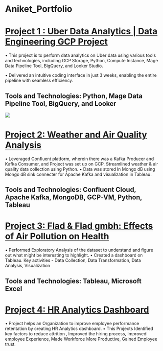 # Aniket_Portfolio


# [Project 1 : Uber Data Analytics | Data Engineering GCP Project](https://github.com/Aniket5511/Uber_Data_analytics_project) 
• This project is to perform data analytics on Uber data using various tools and technologies, including GCP 
Storage, Python, Compute Instance, Mage Data Pipeline Tool, BigQuery, and Looker Studio.

• Delivered an intuitive coding interface in just 3 weeks, enabling the entire pipeline with seamless efficiency.

## Tools and Technologies: Python, Mage Data Pipeline Tool, BigQuery, and Looker

![](https://github.com/Aniket5511/Uber_Data_analytics_project/blob/master/architecture.jpg)


# [Project 2: Weather and Air Quality Analysis](https://github.com/Aniket5511/Weather-and-Air-Quality-Analysis)
• Leveraged Confluent platform, wherein there was a Kafka Producer and Kafka Consumer, and Project was 
set up on GCP. Streamlined weather & air quality data collection using Python.
• Data was stored In Mongo dB using Mongo dB sink connecter for Apache Kafka and visualization in 
Tableau.

## Tools and Technologies: Confluent Cloud, Apache Kafka, MongoDB, GCP-VM, Python, Tableau

# [Project 3: Flad & Flad gmbh: Effects of Air Pollution on Health](https://github.com/Aniket5511/Flad-Flad-gmbh-Effects-of-Air-Pollution-on-Health/tree/main) 
• Performed Exploratory Analysis of the dataset to understand and figure out what might be interesting to 
highlight.
• Created a dashboard on Tableau. Key activities - Data Collection, Data Transformation, Data Analysis, 
Visualization

## Tools and Technologies: Tableau, Microsoft Excel 

# [Project 4: HR Analytics Dashboard](https://github.com/Aniket5511/HR_Analytics-Dashboard/tree/main)
• Project helps an Organization to improve employee performance retentation by creating HR Analytics dashboard.
• This Projects Identified key factors to reduce attrition , Improved the hiring process, Improved employee Experience, Made Workforce More Productive, Gained Employee trust.


